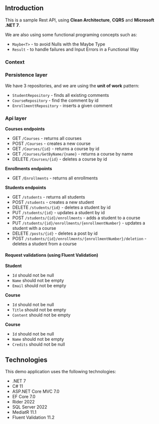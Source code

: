 #

## Introduction
This is a sample Rest API, using **Clean Architecture**, **CQRS** and **Microsoft .NET 7**. 

We are also using some functional programing concepts such as: 
- ``Maybe<T>`` - to avoid Nulls with the Maybe Type
- ``Result`` - to handle failures and Input Errors in a Functional Way


### Context
> 


### Persistence layer
We have 3 repositories, and we are using the **unit of work** pattern:

- `StudentRepository` - finds all existing comments
- `CourseRepository` - find the comment by id
- `EnrollmenttRepository` - inserts a given comment

### Api layer

**Courses endpoints**

- GET `/Courses` - returns all courses
- POST `/Courses` - creates a new course
- GET `/Courses/{id}` - returns a course by id
- GET `/Courses/GetByName/{name}` - returns a course by name
- DELETE `/Courses/{id}` - deletes a course by id

**Enrollments endpoints**

- GET `/Enrollments` - returns all enrollments

**Students endpoints**

- GET `/students` - returns all students
- POST `/students` - creates a new student
- DELETE `/students/{id}` - deletes a student by id
- PUT `/students/{id}` - updates a student by id
- POST `/students/{id}/enrollments` - adds a student to a course
- PUT `/students/{id}/enrollments/{enrollmentNumber}` - updates a student with a course
- DELETE `/posts/{id}` - deletes a post by id
- POST `/students/{id}/enrollments/{enrollmentNumber}/deletion` - deletes a student from a course

#### Request validations (using Fluent Validation)
**Student**

- `Id` should not be null
- `Name` should not be empty
- `Email` should not be empty

**Course**

- `Id` should not be null
- `Title` should not be empty
- `Content` should not be empty

**Course**

- `Id` should not be null
- `Name` should not be empty
- `Credits` should not be null

## Technologies
This demo application uses the following technologies:
 - .NET 7
 - C# 11
 - ASP.NET Core MVC 7.0
 - EF Core 7.0
 - Rider 2022
 - SQL Server 2022
 - MediatR 11.1
 - Fluent Validation 11.2
